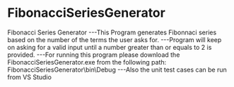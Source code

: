 # FibonacciSeriesGenerator
Fibonacci Series Generator
---This Program generates Fibonnaci series based on the number of the terms the user asks for.
---Program will keep on asking for a valid input until a number greater than or equals to 2 is provided.
---For running this program please download the FibonacciSeriesGenerator.exe from the following path:
	FibonacciSeriesGenerator\bin\Debug
---Also the unit test cases can be run from VS Studio
